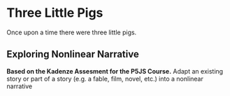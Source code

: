 Three Little Pigs
=======
Once upon a time there were three little pigs.

Exploring Nonlinear Narrative
-----------
**Based on the Kadenze Assesment for the P5JS Course.**
Adapt an existing story or part of a story (e.g. a fable, film, novel, etc.) into a nonlinear narrative


